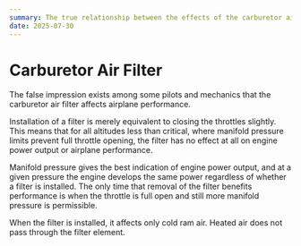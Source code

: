 ```yaml
---
summary: The true relationship between the effects of the carburetor air filter and engine power output.
date: 2025-07-30
---
```


# Carburetor Air Filter

The false impression exists among some pilots and mechanics that the carburetor air filter affects airplane performance.

Installation of a filter is merely equivalent to closing the throttles slightly. This means that for all altitudes less than critical, where manifold pressure limits prevent full throttle opening, the filter has no effect at all on engine power output or airplane performance.

Manifold pressure gives the best indication of engine power output, and at a given pressure the engine develops the same power regardless of whether a filter is installed. The only time that removal of the filter benefits performance is when the throttle is full open and still more manifold pressure is permissible.

When the filter is installed, it affects only cold ram air. Heated air does not pass through the filter element.